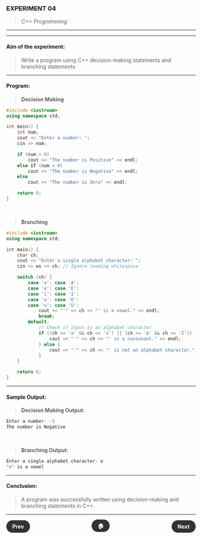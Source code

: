 ### **EXPERIMENT 04**
> *C++ Programming*

---
---

#### **Aim of the experiment:**
> Write a program using C++ decision-making statements and branching statements

---

#### **Program:**
> **Decision Making**
```cpp
#include <iostream>
using namespace std;

int main() {
    int num;
    cout << "Enter a number: ";
    cin >> num;

    if (num > 0)
        cout << "The number is Positive" << endl;
    else if (num < 0)
        cout << "The number is Negative" << endl;
    else
        cout << "The number is Zero" << endl;

    return 0;
}
```
<br>

> **Branching**
```cpp
#include <iostream>
using namespace std;

int main() {
    char ch;
    cout << "Enter a single alphabet character: ";
    cin >> ws >> ch; // Ignore leading whitespace

    switch (ch) {
        case 'a': case 'A':
        case 'e': case 'E':
        case 'i': case 'I':
        case 'o': case 'O':
        case 'u': case 'U':
            cout << "'" << ch << "' is a vowel." << endl;
            break;
        default:
            // Check if input is an alphabet character
            if ((ch >= 'a' && ch <= 'z') || (ch >= 'A' && ch <= 'Z')) {
                cout << "'" << ch << "' is a consonant." << endl;
            } else {
                cout << "'" << ch << "' is not an alphabet character." << endl;
            }
    }

    return 0;
}
```

---

#### **Sample Output:**
> **Decision Making Output:**
```cpp
Enter a number: -5
The number is Negative
```
<br>

> **Branching Output:**
```cpp
Enter a single alphabet character: e
"e" is a vowel
```

---

#### **Conclusion:**
> A program was successfully written using decision-making and branching statements in C++.

---

<div style="display: flex; justify-content: space-between; align-items: center; margin: 20px 0;">
  <div style="text-align: left;">
    <a href="3.html" style="background: #333; color: white; padding: 8px 16px; border-radius: 20px; text-decoration: none; font-weight: bold;">Prev</a>
  </div>
  <div style="text-align: center;">
    <a href="../" style="background: #333; color: white; padding: 8px 16px; border-radius: 20px; text-decoration: none; font-weight: bold;">🏠</a>
  </div>
  <div style="text-align: right;">
    <a href="5.html" style="background: #333; color: white; padding: 8px 16px; border-radius: 20px; text-decoration: none; font-weight: bold;">Next</a>
  </div>
</div>